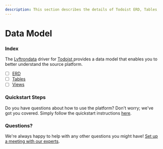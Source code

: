 ```yaml
---
description: This section describes the details of Todoist ERD, Tables, and Views.
---
```


# Data Model

### Index

The  [Lyftrondata](https://www.lyftrondata.com/) driver for [Todoist](https://www.lyftrondata.com/integration/todoist/)[ ](https://www.lyftrondata.com/integration/todoist/)provides a data model that enables you to better understand the source platform.

* [ ] [ERD](../../../business-analytics/todoist/data-model/erd.md)
* [ ] [Tables](../../../business-analytics/todoist/data-model/tables.md)
* [ ] [Views](../../../business-analytics/todoist/data-model/views.md)

### Quickstart Steps

Do you have questions about how to use the platform? Don't worry; we've got you covered. Simply follow the quickstart instructions [here](../../../../quickstart-steps.md).

### Questions? <a href="#questions" id="questions"></a>

We're always happy to help with any other questions you might have! [Set up a meeting with our experts](https://www.lyftrondata.com/book-a-meeting/).

